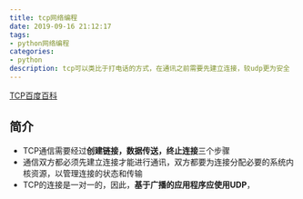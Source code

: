 ```yaml
---
title: tcp网络编程
date: 2019-09-16 21:12:17
tags:
- python网络编程
categories:
- python
description: tcp可以类比于打电话的方式，在通讯之前需要先建立连接，较udp更为安全
---
```


[TCP百度百科](https://baike.baidu.com/item/TCP/33012?fr=aladdin)

<!--more-->
## 简介
* TCP通信需要经过**创建链接，数据传送，终止连接**三个步骤
* 通信双方都必须先建立连接才能进行通讯，双方都要为连接分配必要的系统内核资源，以管理连接的状态和传输
* TCP的连接是一对一的，因此，**基于广播的应用程序应使用UDP**，
